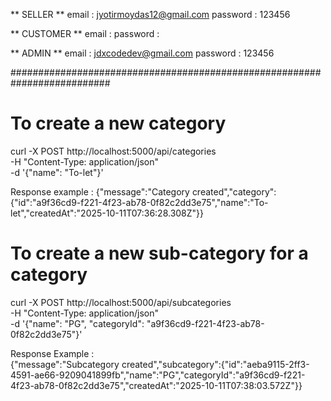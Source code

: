 ** SELLER **
email : jyotirmoydas12@gmail.com
password : 123456

** CUSTOMER **
email : 
password : 

** ADMIN **
email : jdxcodedev@gmail.com
password : 123456


##########################################################################

# To create a new category
curl -X POST http://localhost:5000/api/categories \
  -H "Content-Type: application/json" \
  -d '{"name": "To-let"}'

Response example : 
{"message":"Category created","category":{"id":"a9f36cd9-f221-4f23-ab78-0f82c2dd3e75","name":"To-let","createdAt":"2025-10-11T07:36:28.308Z"}}

# To create a new sub-category for a category
curl -X POST http://localhost:5000/api/subcategories \
  -H "Content-Type: application/json" \
  -d '{"name": "PG", "categoryId": "a9f36cd9-f221-4f23-ab78-0f82c2dd3e75"}'

Response Example :  
{"message":"Subcategory created","subcategory":{"id":"aeba9115-2ff3-4591-ae66-9209041899fb","name":"PG","categoryId":"a9f36cd9-f221-4f23-ab78-0f82c2dd3e75","createdAt":"2025-10-11T07:38:03.572Z"}}